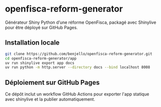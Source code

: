 # openfisca-reform-generator

Générateur Shiny Python d’une réforme OpenFisca, packagé avec Shinylive pour être déployé sur GitHub Pages.

## Installation locale

```bash
git clone https://github.com/benjello/openfisca-reform-generator.git
cd openfisca-reform-generator/app
uv run shinylive export app docs
uv run python -m http.server --directory docs --bind localhost 8008
```

## Déploiement sur GitHub Pages

Ce dépôt inclut un workflow GitHub Actions pour exporter l'app statique avec shinylive et la publier automatiquement.
